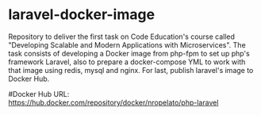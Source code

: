 # laravel-docker-image
Repository to deliver the first task on Code Education's course called "Developing Scalable and Modern Applications with Microservices". The task consists of developing a Docker image from php-fpm to set up php's framework Laravel, also to prepare a docker-compose YML to work with that image using redis, mysql and nginx. For last, publish laravel's image to Docker Hub.

#Docker Hub URL: https://hub.docker.com/repository/docker/nropelato/php-laravel
